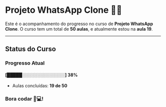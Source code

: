 # **Projeto WhatsApp Clone** 📱📞

Este é o acompanhamento do progresso no curso de **Projeto WhatsApp Clone**. 
O curso tem um total de **50 aulas**, e atualmente estou na **aula 19**.

---

## **Status do Curso**

### Progresso Atual  
#### [█████░░░░░░░░░░░░░░] **38%**  
- Aulas concluídas: **19 de 50**  

### Bora codar 🚀💻!

